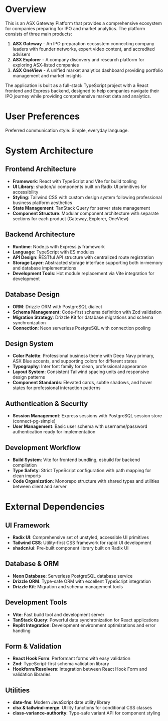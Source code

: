 # Overview

This is an ASX Gateway Platform that provides a comprehensive ecosystem for companies preparing for IPO and market analytics. The platform consists of three main products:

1. **ASX Gateway** - An IPO preparation ecosystem connecting company leaders with founder networks, expert video content, and accredited advisers
2. **ASX Explorer** - A company discovery and research platform for exploring ASX-listed companies
3. **ASX OneView** - A unified market analytics dashboard providing portfolio management and market insights

The application is built as a full-stack TypeScript project with a React frontend and Express backend, designed to help companies navigate their IPO journey while providing comprehensive market data and analytics.

# User Preferences

Preferred communication style: Simple, everyday language.

# System Architecture

## Frontend Architecture
- **Framework**: React with TypeScript and Vite for build tooling
- **UI Library**: shadcn/ui components built on Radix UI primitives for accessibility
- **Styling**: Tailwind CSS with custom design system following professional business platform aesthetics
- **State Management**: TanStack Query for server state management
- **Component Structure**: Modular component architecture with separate sections for each product (Gateway, Explorer, OneView)

## Backend Architecture
- **Runtime**: Node.js with Express.js framework
- **Language**: TypeScript with ES modules
- **API Design**: RESTful API structure with centralized route registration
- **Storage Layer**: Abstracted storage interface supporting both in-memory and database implementations
- **Development Tools**: Hot module replacement via Vite integration for development

## Database Design
- **ORM**: Drizzle ORM with PostgreSQL dialect
- **Schema Management**: Code-first schema definition with Zod validation
- **Migration Strategy**: Drizzle Kit for database migrations and schema synchronization
- **Connection**: Neon serverless PostgreSQL with connection pooling

## Design System
- **Color Palette**: Professional business theme with Deep Navy primary, ASX Blue accents, and supporting colors for different states
- **Typography**: Inter font family for clean, professional appearance
- **Layout System**: Consistent Tailwind spacing units and responsive design patterns
- **Component Standards**: Elevated cards, subtle shadows, and hover states for professional interaction patterns

## Authentication & Security
- **Session Management**: Express sessions with PostgreSQL session store (connect-pg-simple)
- **User Management**: Basic user schema with username/password authentication ready for implementation

## Development Workflow
- **Build System**: Vite for frontend bundling, esbuild for backend compilation
- **Type Safety**: Strict TypeScript configuration with path mapping for clean imports
- **Code Organization**: Monorepo structure with shared types and utilities between client and server

# External Dependencies

## UI Framework
- **Radix UI**: Comprehensive set of unstyled, accessible UI primitives
- **Tailwind CSS**: Utility-first CSS framework for rapid UI development
- **shadcn/ui**: Pre-built component library built on Radix UI

## Database & ORM
- **Neon Database**: Serverless PostgreSQL database service
- **Drizzle ORM**: Type-safe ORM with excellent TypeScript integration
- **Drizzle Kit**: Migration and schema management tools

## Development Tools
- **Vite**: Fast build tool and development server
- **TanStack Query**: Powerful data synchronization for React applications
- **Replit Integration**: Development environment optimizations and error handling

## Form & Validation
- **React Hook Form**: Performant forms with easy validation
- **Zod**: TypeScript-first schema validation library
- **Hookform/Resolvers**: Integration between React Hook Form and validation libraries

## Utilities
- **date-fns**: Modern JavaScript date utility library
- **clsx & tailwind-merge**: Utility functions for conditional CSS classes
- **class-variance-authority**: Type-safe variant API for component styling